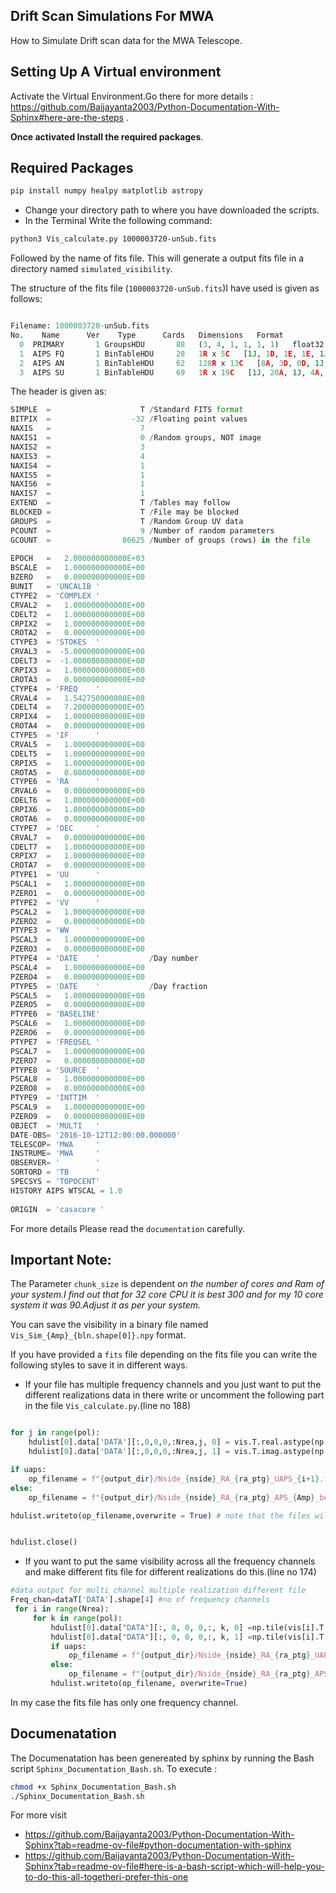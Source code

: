 ## Drift Scan Simulations For MWA

How to Simulate Drift scan data for the MWA Telescope.

## Setting Up A Virtual environment

Activate the Virtual Environment.Go there for more details : https://github.com/Baijayanta2003/Python-Documentation-With-Sphinx#here-are-the-steps .

**Once activated Install the required packages**.

## Required Packages

```bash
pip install numpy healpy matplotlib astropy 

```

- Change your directory path to where you have downloaded the scripts.
- In the Terminal Write the following command:
```bash
python3 Vis_calculate.py 1000003720-unSub.fits
```
Followed by the name of fits file.
This will generate a output fits file in a directory named  `simulated_visibility`.

The structure of the fits file (`1000003720-unSub.fits`)I have used is given as follows:

```python

Filename: 1000003720-unSub.fits
No.    Name      Ver    Type      Cards   Dimensions   Format
  0  PRIMARY       1 GroupsHDU       88   (3, 4, 1, 1, 1, 1)   float32   86625 Groups  9 Parameters
  1  AIPS FQ       1 BinTableHDU     28   1R x 5C   [1J, 1D, 1E, 1E, 1J]   
  2  AIPS AN       1 BinTableHDU     62   128R x 13C   [8A, 3D, 0D, 1J, 1J, 1E, 1A, 1E, 1E, 1A, 1E, 1E, 1E]   
  3  AIPS SU       1 BinTableHDU     69   1R x 19C   [1J, 20A, 1J, 4A, 1E, 1E, 1E, 1E, 1D, 1D, 1D, 1D, 1D, 1D, 1D, 1D, 1D, 1D, 1D]   
```
The header is given as:
```python
SIMPLE  =                    T /Standard FITS format                            
BITPIX  =                  -32 /Floating point values                           
NAXIS   =                    7                                                  
NAXIS1  =                    0 /Random groups, NOT image                        
NAXIS2  =                    3                                                  
NAXIS3  =                    4                                                  
NAXIS4  =                    1                                                  
NAXIS5  =                    1                                                  
NAXIS6  =                    1                                                  
NAXIS7  =                    1                                                  
EXTEND  =                    T /Tables may follow                               
BLOCKED =                    T /File may be blocked                             
GROUPS  =                    T /Random Group UV data                            
PCOUNT  =                    9 /Number of random parameters                     
GCOUNT  =                86625 /Number of groups (rows) in the file             
                                                                                
EPOCH   =   2.000000000000E+03                                                  
BSCALE  =   1.000000000000E+00                                                  
BZERO   =   0.000000000000E+00                                                  
BUNIT   = 'UNCALIB '                                                            
CTYPE2  = 'COMPLEX '                                                            
CRVAL2  =   1.000000000000E+00                                                  
CDELT2  =   1.000000000000E+00                                                  
CRPIX2  =   1.000000000000E+00                                                  
CROTA2  =   0.000000000000E+00                                                  
CTYPE3  = 'STOKES  '                                                            
CRVAL3  =  -5.000000000000E+00                                                  
CDELT3  =  -1.000000000000E+00                                                  
CRPIX3  =   1.000000000000E+00                                                  
CROTA3  =   0.000000000000E+00                                                  
CTYPE4  = 'FREQ    '                                                            
CRVAL4  =   1.542750000000E+08                                                  
CDELT4  =   7.200000000000E+05                                                  
CRPIX4  =   1.000000000000E+00                                                  
CROTA4  =   0.000000000000E+00                                                  
CTYPE5  = 'IF      '                                                            
CRVAL5  =   1.000000000000E+00                                                  
CDELT5  =   1.000000000000E+00                                                  
CRPIX5  =   1.000000000000E+00                                                  
CROTA5  =   0.000000000000E+00                                                  
CTYPE6  = 'RA      '                                                            
CRVAL6  =   0.000000000000E+00                                                  
CDELT6  =   1.000000000000E+00                                                  
CRPIX6  =   1.000000000000E+00                                                  
CROTA6  =   0.000000000000E+00                                                  
CTYPE7  = 'DEC     '                                                            
CRVAL7  =   0.000000000000E+00                                                  
CDELT7  =   1.000000000000E+00                                                  
CRPIX7  =   1.000000000000E+00                                                  
CROTA7  =   0.000000000000E+00                                                  
PTYPE1  = 'UU      '                                                            
PSCAL1  =   1.000000000000E+00                                                  
PZERO1  =   0.000000000000E+00                                                  
PTYPE2  = 'VV      '                                                            
PSCAL2  =   1.000000000000E+00                                                  
PZERO2  =   0.000000000000E+00                                                  
PTYPE3  = 'WW      '                                                            
PSCAL3  =   1.000000000000E+00                                                  
PZERO3  =   0.000000000000E+00                                                  
PTYPE4  = 'DATE    '           /Day number                                      
PSCAL4  =   1.000000000000E+00                                                  
PZERO4  =   0.000000000000E+00                                                  
PTYPE5  = 'DATE    '           /Day fraction                                    
PSCAL5  =   1.000000000000E+00                                                  
PZERO5  =   0.000000000000E+00                                                  
PTYPE6  = 'BASELINE'                                                            
PSCAL6  =   1.000000000000E+00                                                  
PZERO6  =   0.000000000000E+00                                                  
PTYPE7  = 'FREQSEL '                                                            
PSCAL7  =   1.000000000000E+00                                                  
PZERO7  =   0.000000000000E+00                                                  
PTYPE8  = 'SOURCE  '                                                            
PSCAL8  =   1.000000000000E+00                                                  
PZERO8  =   0.000000000000E+00                                                  
PTYPE9  = 'INTTIM  '                                                            
PSCAL9  =   1.000000000000E+00                                                  
PZERO9  =   0.000000000000E+00                                                  
OBJECT  = 'MULTI   '                                                            
DATE-OBS= '2016-10-12T12:00:00.000000'                                          
TELESCOP= 'MWA     '                                                            
INSTRUME= 'MWA     '                                                            
OBSERVER= '        '                                                            
SORTORD = 'TB      '                                                            
SPECSYS = 'TOPOCENT'                                                            
HISTORY AIPS WTSCAL = 1.0                                                       
                                                                                
ORIGIN  = 'casacore '
```
For more details Please read the `documentation` carefully.

## Important Note:

The Parameter `chunk_size` is dependent *on the number of cores and Ram of your system.I find out that for 32 core CPU it is best 300 and for my 10 core system it was 90.Adjust it as per your system.*

You can save the visibility in a binary file named `Vis_Sim_{Amp}_{bln.shape[0]}.npy` format.

If you have provided a `fits` file depending on the fits file you can write the following styles to save it in different ways.

- If your file has multiple frequency channels and you just want to put the different realizations data in there write or uncomment the following part in the file `Vis_calculate.py`.(line no 188)

```python

for j in range(pol):
    hdulist[0].data['DATA'][:,0,0,0,:Nrea,j, 0] = vis.T.real.astype(np.float64)
    hdulist[0].data['DATA'][:,0,0,0,:Nrea,j, 1] = vis.T.imag.astype(np.float64)

if uaps:
    op_filename = f"{output_dir}/Nside_{nside}_RA_{ra_ptg}_UAPS_{i+1}.fits"
else:
    op_filename = f"{output_dir}/Nside_{nside}_RA_{ra_ptg}_APS_{Amp}_beta{beta}_{i+1}.fits"

hdulist.writeto(op_filename,overwrite = True) # note that the files will be overwritten


hdulist.close()
```
- If you want to put the same visibility across all the frequency channels and make different fits file for different realizations do this.(line no 174)
```python
#data output for multi channel multiple realization different file
Freq_chan=dataT['DATA'].shape[4] #no of frequency channels
 for i in range(Nrea):
     for k in range(pol):
         hdulist[0].data["DATA"][:, 0, 0, 0,:, k, 0] =np.tile(vis[i].T.real.astype(np.float64)[:,np.newaxis],Freq_chan) 
         hdulist[0].data["DATA"][:, 0, 0, 0,:, k, 1] =np.tile(vis[i].T.imag.astype(np.float64)[:,np.newaxis],Freq_chan)
         if uaps:
             op_filename = f"{output_dir}/Nside_{nside}_RA_{ra_ptg}_UAPS_{i+1}.fits"
         else:
             op_filename = f"{output_dir}/Nside_{nside}_RA_{ra_ptg}_APS_{Amp}_beta{beta}_{i+1}.fits"
         hdulist.writeto(op_filename, overwrite=True)
```
In my case the fits file has only one frequency channel. 

## Documenatation
The Documenatation has been genereated by sphinx by running the Bash script `Sphinx_Documentation_Bash.sh`.
To execute :
```bash
chmod +x Sphinx_Documentation_Bash.sh
./Sphinx_Documentation_Bash.sh
```
For more visit 
- https://github.com/Baijayanta2003/Python-Documentation-With-Sphinx?tab=readme-ov-file#python-documentation-with-sphinx
- https://github.com/Baijayanta2003/Python-Documentation-With-Sphinx?tab=readme-ov-file#here-is-a-bash-script-which-will-help-you-to-do-this-all-togetheri-prefer-this-one


